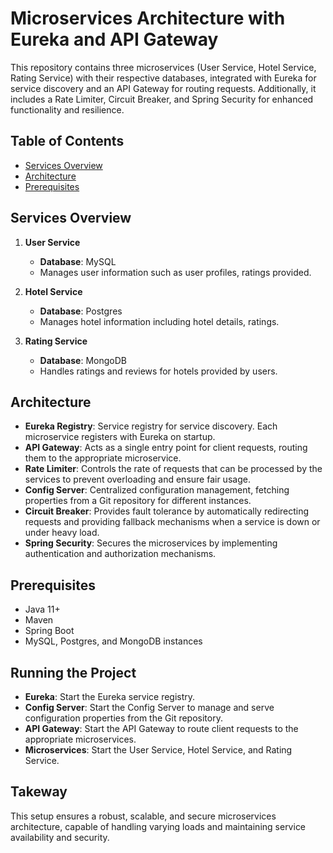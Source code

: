# Microservices Architecture with Eureka and API Gateway

This repository contains three microservices (User Service, Hotel Service, Rating Service) with their respective databases, integrated with Eureka for service discovery and an API Gateway for routing requests. Additionally, it includes a Rate Limiter, Circuit Breaker, and Spring Security for enhanced functionality and resilience.

## Table of Contents

- [Services Overview](#services-overview)
- [Architecture](#architecture)
- [Prerequisites](#prerequisites)
  
## Services Overview

1. **User Service**
   - **Database**: MySQL
   - Manages user information such as user profiles, ratings provided.

2. **Hotel Service**
   - **Database**: Postgres
   - Manages hotel information including hotel details, ratings.

3. **Rating Service**
   - **Database**: MongoDB
   - Handles ratings and reviews for hotels provided by users.

## Architecture

- **Eureka Registry**: Service registry for service discovery. Each microservice registers with Eureka on startup.
- **API Gateway**: Acts as a single entry point for client requests, routing them to the appropriate microservice.
- **Rate Limiter**: Controls the rate of requests that can be processed by the services to prevent overloading and ensure fair usage.
- **Config Server**: Centralized configuration management, fetching properties from a Git repository for different instances.
- **Circuit Breaker**: Provides fault tolerance by automatically redirecting requests and providing fallback mechanisms when a service is down or under heavy load.
- **Spring Security**: Secures the microservices by implementing authentication and authorization mechanisms.

## Prerequisites

- Java 11+
- Maven
- Spring Boot
- MySQL, Postgres, and MongoDB instances

## Running the Project

- **Eureka**: Start the Eureka service registry.
- **Config Server**: Start the Config Server to manage and serve configuration properties from the Git repository.
- **API Gateway**: Start the API Gateway to route client requests to the appropriate microservices.
- **Microservices**: Start the User Service, Hotel Service, and Rating Service.

## Takeway

This setup ensures a robust, scalable, and secure microservices architecture, capable of handling varying loads and maintaining service availability and security.


